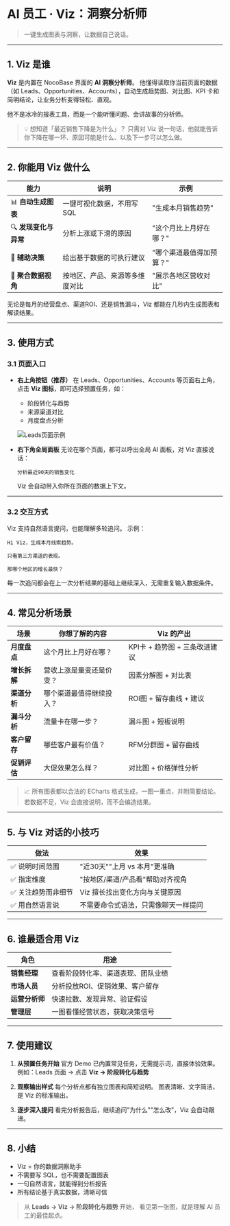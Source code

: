 # AI 员工 · Viz：洞察分析师

> 一键生成图表与洞察，让数据自己说话。

---

## 1. Viz 是谁

**Viz** 是内置在 NocoBase 界面的 **AI 洞察分析师**。
他懂得读取你当前页面的数据（如 Leads、Opportunities、Accounts），自动生成趋势图、对比图、KPI 卡和简明结论，让业务分析变得轻松、直观。

他不是冰冷的报表工具，而是一个能听懂问题、会讲故事的分析师。

> 💡 想知道「最近销售下降是为什么」？
> 只需对 Viz 说一句话，他就能告诉你下降在哪一环、原因可能是什么、以及下一步可以怎么做。

---

## 2. 你能用 Viz 做什么

| 能力             | 说明              | 示例            |
| -------------- | --------------- | ------------- |
| 📊 **自动生成图表**  | 一键可视化数据，不用写 SQL | "生成本月销售趋势"    |
| 🔍 **发现变化与异常** | 分析上涨或下滑的原因      | "这个月比上月好在哪？"  |
| 🧭 **辅助决策**    | 给出基于数据的可执行建议    | "哪个渠道最值得加预算？" |
| 🧩 **聚合数据视角**  | 按地区、产品、来源等多维度对比 | "展示各地区营收对比"   |

无论是每月的经营盘点、渠道ROI、还是销售漏斗，Viz 都能在几秒内生成图表和解读结果。

---

## 3. 使用方式

### 3.1 页面入口

* **右上角按钮（推荐）**
  在 Leads、Opportunities、Accounts 等页面右上角，点击 **Viz 图标**，即可选择预置任务，如：

  * 阶段转化与趋势
  * 来源渠道对比
  * 月度盘点分析

  ![Leads页面示例](https://static-docs.nocobase.com/00_QuickStart_cn-2025-09-29-16-46-00.png)

* **右下角全局面板**
  无论在哪个页面，都可以呼出全局 AI 面板，对 Viz 直接说话：

  ```
  分析最近90天的销售变化
  ```

  Viz 会自动带入你所在页面的数据上下文。

---

### 3.2 交互方式

Viz 支持自然语言提问，也能理解多轮追问。
示例：

```
Hi Viz，生成本月线索趋势。
```

```
只看第三方渠道的表现。
```

```
那哪个地区的增长最快？
```

每一次追问都会在上一次分析结果的基础上继续深入，无需重复输入数据条件。

---

## 4. 常见分析场景

| 场景       | 你想了解的内容      | Viz 的产出             |
| -------- | ------------ | ------------------- |
| **月度盘点** | 这个月比上月好在哪？   | KPI卡 + 趋势图 + 三条改进建议 |
| **增长拆解** | 营收上涨是量变还是价变？ | 因素分解图 + 对比表         |
| **渠道分析** | 哪个渠道最值得继续投入？ | ROI图 + 留存曲线 + 建议    |
| **漏斗分析** | 流量卡在哪一步？     | 漏斗图 + 短板说明          |
| **客户留存** | 哪些客户最有价值？    | RFM分群图 + 留存曲线       |
| **促销评估** | 大促效果怎么样？     | 对比图 + 价格弹性分析        |

> 📈 所有图表都以合法的 ECharts 格式生成，一图一重点，并附简要结论。
> 若数据不足，Viz 会直接说明，而不会编造结果。

---

## 5. 与 Viz 对话的小技巧

| 做法         | 效果                  |
| ---------- | ------------------- |
| ✅ 说明时间范围   | "近30天""上月 vs 本月"更准确 |
| ✅ 指定维度     | "按地区/渠道/产品看"帮助对齐视角  |
| ✅ 关注趋势而非细节 | Viz 擅长找出变化方向与关键原因   |
| ✅ 用自然语言说   | 不需要命令式语法，只需像聊天一样提问  |

---

## 6. 谁最适合用 Viz

| 角色        | 用途                |
| --------- | ----------------- |
| **销售经理**  | 查看阶段转化率、渠道表现、团队业绩 |
| **市场人员**  | 分析投放ROI、促销效果、客户留存 |
| **运营分析师** | 快速拉数、发现异常、验证假设    |
| **管理层**   | 一图看懂经营状态，获取决策信号   |

---

## 7. 使用建议

1. **从预置任务开始**
   官方 Demo 已内置常见任务，无需提示词，直接体验效果。
   例如：Leads 页面 → 点击 **Viz → 阶段转化与趋势**

2. **观察输出样式**
   每个分析点都有独立图表和简短说明。
   图表清晰、文字简洁，是 Viz 的标准输出。

3. **逐步深入提问**
   看完分析报告后，继续追问"为什么""怎么改"，Viz 会自动跟进。

---

## 8. 小结

* Viz = 你的数据洞察助手
* 不需要写 SQL，也不需要配置图表
* 一句自然语言，就能得到分析报告
* 所有结论基于真实数据，清晰可信

> 从 **Leads → Viz → 阶段转化与趋势** 开始，
> 看见第一张图，就是理解 AI 员工的最佳起点。
